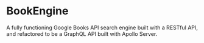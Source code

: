 # BookEngine
 A fully functioning Google Books API search engine built with a RESTful API, and refactored  to be a GraphQL API built with Apollo Server.
